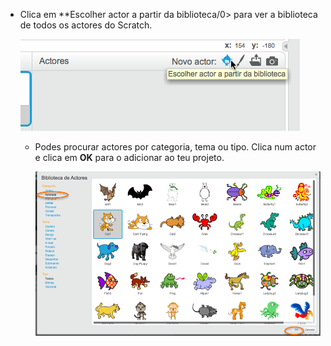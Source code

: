 + Clica em **Escolher actor a partir da biblioteca/0> para ver a biblioteca de todos os actores do Scratch.</p> 
    
    ![screenshot](images/sprite-library.png)</li> 
    
    + Podes procurar actores por categoria, tema ou tipo. Clica num actor e clica em **OK** para o adicionar ao teu projeto.
        
        ![captura de ecrã](images/sprite-choose.png)</ul>